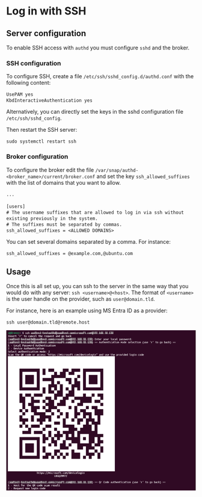 # Log in with SSH

## Server configuration

To enable SSH access with `authd` you must configure `sshd` and the broker.

### SSH configuration

To configure SSH, create a file `/etc/ssh/sshd_config.d/authd.conf` with the following content:

```
UsePAM yes
KbdInteractiveAuthentication yes
```

Alternatively, you can directly set the keys in the sshd configuration file `/etc/ssh/sshd_config`.

Then restart the SSH server:

```
sudo systemctl restart ssh
```

### Broker configuration

To configure the broker edit the file `/var/snap/authd-<broker_name>/current/broker.conf` and set the key `ssh_allowed_suffixes` with the list of domains that you want to allow.

```
...

[users]
# The username suffixes that are allowed to log in via ssh without existing previously in the system.
# The suffixes must be separated by commas.
ssh_allowed_suffixes = <ALLOWED DOMAINS>
```

You can set several domains separated by a comma. For instance:

```
ssh_allowed_suffixes = @example.com,@ubuntu.com
```

## Usage

Once this is all set up, you can ssh to the server in the same way that you would do with any server: `ssh <username>@<host>`. The format of `<username>` is the user handle on the provider, such as `user@domain.tld`.

For instance, here is an example using MS Entra ID as a provider:

```shell
ssh user@domain.tld@remote.host
```

![Terminal interface showing option to authentice by login code or QR scan when user tries to ssh into server](../assets/ssh-qr.png)
